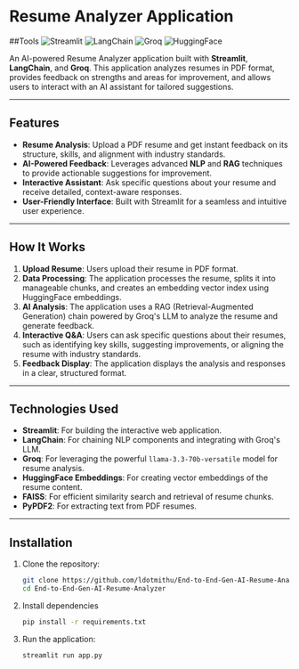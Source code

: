 # Resume Analyzer Application

##Tools
![Streamlit](https://img.shields.io/badge/Streamlit-FF4B4B?style=for-the-badge&logo=Streamlit&logoColor=white)
![LangChain](https://img.shields.io/badge/LangChain-FF6F61?style=for-the-badge&logo=LangChain&logoColor=white)
![Groq](https://img.shields.io/badge/Groq-00B388?style=for-the-badge&logo=Groq&logoColor=white)
![HuggingFace](https://img.shields.io/badge/HuggingFace-FFD43B?style=for-the-badge&logo=HuggingFace&logoColor=black)

An AI-powered Resume Analyzer application built with **Streamlit**, **LangChain**, and **Groq**. This application analyzes resumes in PDF format, provides feedback on strengths and areas for improvement, and allows users to interact with an AI assistant for tailored suggestions.

---

## Features

- **Resume Analysis**: Upload a PDF resume and get instant feedback on its structure, skills, and alignment with industry standards.
- **AI-Powered Feedback**: Leverages advanced **NLP** and **RAG** techniques to provide actionable suggestions for improvement.
- **Interactive Assistant**: Ask specific questions about your resume and receive detailed, context-aware responses.
- **User-Friendly Interface**: Built with Streamlit for a seamless and intuitive user experience.

---

## How It Works

1. **Upload Resume**: Users upload their resume in PDF format.
2. **Data Processing**: The application processes the resume, splits it into manageable chunks, and creates an embedding vector index using HuggingFace embeddings.
3. **AI Analysis**: The application uses a RAG (Retrieval-Augmented Generation) chain powered by Groq's LLM to analyze the resume and generate feedback.
4. **Interactive Q&A**: Users can ask specific questions about their resumes, such as identifying key skills, suggesting improvements, or aligning the resume with industry standards.
5. **Feedback Display**: The application displays the analysis and responses in a clear, structured format.

---

## Technologies Used

- **Streamlit**: For building the interactive web application.
- **LangChain**: For chaining NLP components and integrating with Groq's LLM.
- **Groq**: For leveraging the powerful `llama-3.3-70b-versatile` model for resume analysis.
- **HuggingFace Embeddings**: For creating vector embeddings of the resume content.
- **FAISS**: For efficient similarity search and retrieval of resume chunks.
- **PyPDF2**: For extracting text from PDF resumes.

---

## Installation

1. Clone the repository:
   ```bash
   git clone https://github.com/ldotmithu/End-to-End-Gen-AI-Resume-Analyzer.git
   cd End-to-End-Gen-AI-Resume-Analyzer

2. Install dependencies
     ```bash
     pip install -r requirements.txt
3. Run the application:
    ```bash
    streamlit run app.py

